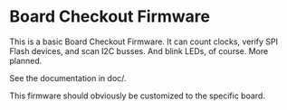 # Board Checkout Firmware

This is a basic Board Checkout Firmware. It can count clocks, verify SPI
Flash devices, and scan I2C busses. And blink LEDs, of course. More planned.

See the documentation in doc/.

This firmware should obviously be customized to the specific board. 